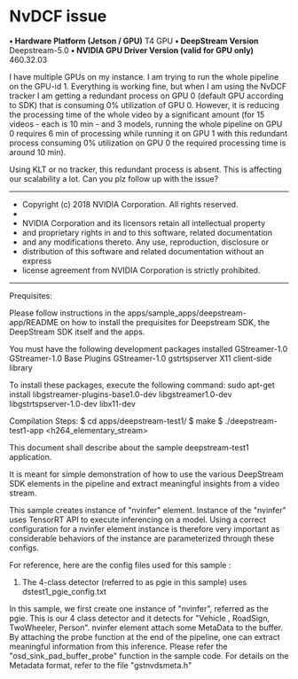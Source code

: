 # NvDCF issue
**•	Hardware Platform (Jetson / GPU)** T4 GPU
**•	DeepStream Version** Deepstream-5.0
**•	NVIDIA GPU Driver Version (valid for GPU only)** 460.32.03

I have multiple GPUs on my instance. I am trying to run the whole pipeline on the GPU-id 1. Everything is working fine, but when I am using the NvDCF tracker I am getting a redundant process on GPU 0 (default GPU according to SDK) that is consuming 0% utilization of GPU 0. However, it is reducing the processing time of the whole video by a significant amount (for 15 videos - each is 10 min - and 3 models, running the whole pipeline on GPU 0 requires 6 min of processing while running it on GPU 1 with this redundant process consuming 0% utilization on GPU 0 the required processing time is around 10 min).

Using KLT or no tracker, this redundant process is absent. This is affecting our scalability a lot. Can you plz follow up with the issue?

*****************************************************************************
* Copyright (c) 2018 NVIDIA Corporation.  All rights reserved.
*
* NVIDIA Corporation and its licensors retain all intellectual property
* and proprietary rights in and to this software, related documentation
* and any modifications thereto.  Any use, reproduction, disclosure or
* distribution of this software and related documentation without an express
* license agreement from NVIDIA Corporation is strictly prohibited.
*****************************************************************************

Prequisites:

Please follow instructions in the apps/sample_apps/deepstream-app/README on how
to install the prequisites for Deepstream SDK, the DeepStream SDK itself and the
apps.

You must have the following development packages installed
   GStreamer-1.0
   GStreamer-1.0 Base Plugins
   GStreamer-1.0 gstrtspserver
   X11 client-side library

To install these packages, execute the following command:
   sudo apt-get install libgstreamer-plugins-base1.0-dev libgstreamer1.0-dev \
   libgstrtspserver-1.0-dev libx11-dev

Compilation Steps:
  $ cd apps/deepstream-test1/
  $ make
  $ ./deepstream-test1-app <h264_elementary_stream>

This document shall describe about the sample deepstream-test1 application.

It is meant for simple demonstration of how to use the various DeepStream SDK
elements in the pipeline and extract meaningful insights from a video stream.

This sample creates instance of "nvinfer" element. Instance of
the "nvinfer" uses TensorRT API to execute inferencing on a model. Using a
correct configuration for a nvinfer element instance is therefore very
important as considerable behaviors of the instance are parameterized
through these configs.

For reference, here are the config files used for this sample :
1. The 4-class detector (referred to as pgie in this sample) uses
    dstest1_pgie_config.txt

In this sample, we first create one instance of "nvinfer", referred as the pgie.
This is our 4 class detector and it detects for "Vehicle , RoadSign, TwoWheeler,
Person".
nvinfer element attach some MetaData to the buffer. By attaching
the probe function at the end of the pipeline, one can extract meaningful
information from this inference. Please refer the "osd_sink_pad_buffer_probe"
function in the sample code. For details on the Metadata format, refer to the
file "gstnvdsmeta.h"


